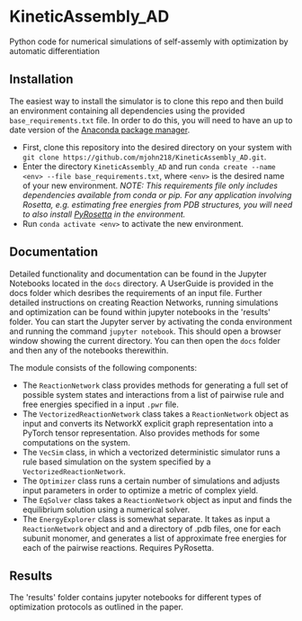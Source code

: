 # KineticAssembly_AD
Python code for numerical simulations of self-assemly with optimization by automatic differentiation

## Installation ##

The easiest way to install the simulator is to clone this repo and then build an environment containing all dependencies using the provided `base_requirements.txt` file. In order to do this, you will need to have an up to date version of the [Anaconda package manager](https://www.anaconda.com/products/individual#Downloads). 

- First, clone this repository into the desired directory on your system with `git clone https://github.com/mjohn218/KineticAssembly_AD.git`.
- Enter the directory `KineticAssembly_AD` and run `conda create --name <env> --file base_requirements.txt`, where `<env>` is the desired name of your new environment. *NOTE: This requirements file only includes dependencies available from conda or pip. For any application involving Rosetta, e.g. estimating free energies from PDB structures, you will need to also install [PyRosetta](http://www.pyrosetta.org) in the environment.*
- Run `conda activate <env>` to activate the new environment.

## Documentation ##
Detailed functionality and documentation can be found in the Jupyter Notebooks located in the `docs` directory. A UserGuide is provided in the docs folder which desribes the requirements of an input file. Further detailed instructions on creating Reaction Networks, running simulations and optimization can be found within jupyter notebooks in the 'results' folder.
You can start the Jupyter server by activating the conda environment and running the command `jupyter notebook`. This should open a browser window showing the current directory. You can then open the `docs` folder and then any of the notebooks therewithin.

The module consists of the following components:

- The `ReactionNetwork` class provides methods for generating a full set of possible system states and interactions from a list of pairwise rule and free energies specified in a input `.pwr` file. 
- The `VectorizedReactionNetwork` class takes a `ReactionNetwork` object as input and converts its NetworkX explicit graph representation into a PyTorch tensor representation. Also provides methods for some computations on the system.
- The `VecSim` class, in which a vectorized deterministic simulator runs a rule based simulation on the system specified by a `VectorizedReactionNetwork`.
- The `Optimizer` class runs a certain number of simulations and adjusts input parameters in order to optimize a metric of complex yield.
- The `EqSolver` class takes a `ReactionNetwork` object as input and finds the equilibrium solution using a numerical solver. 
- The `EnergyExplorer` class is somewhat separate. It takes as input a `ReactionNetwork` object and and a directory of .pdb files, one for each subunit monomer, and generates a list of approximate free energies for each of the pairwise reactions. Requires PyRosetta.

## Results ##
The 'results' folder contains jupyter notebooks for different types of optimization protocols as outlined in the paper. 

